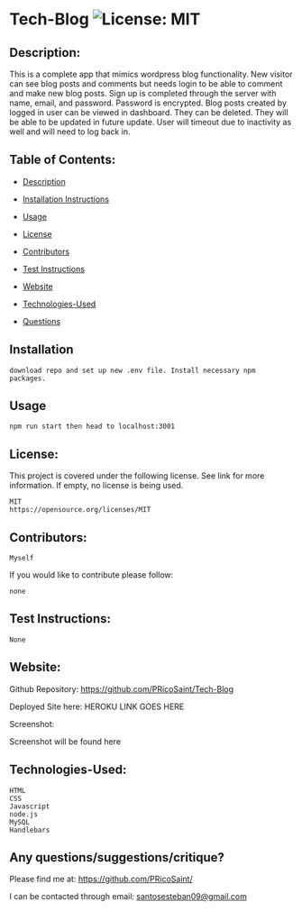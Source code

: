 #  Tech-Blog ![License: MIT](https://img.shields.io/badge/License-MIT-yellow.svg)

  ## Description:

This is a complete app that mimics wordpress blog functionality. New visitor can see blog posts and comments but needs login to be able to comment and make new blog posts. Sign up is completed through the server with name, email, and password. Password is encrypted. Blog posts created by logged in user can be viewed in dashboard. They can be deleted. They will be able to be updated in future update. User will timeout due to inactivity as well and will need to log back in.

  ## Table of Contents:
  * [Description](#Description)

  * [Installation Instructions](#Installation)

  * [Usage](#Usage)
  
  * [License](#License)

  * [Contributors](#Contributors) 

  * [Test Instructions](#Test_Instructions)

  * [Website](#Website)

  * [Technologies-Used](#Technologies-Used)
  
  * [Questions](#Contributors)
    
  ## Installation
    download repo and set up new .env file. Install necessary npm packages.  

  ## Usage
    npm run start then head to localhost:3001

  ## License:
  This project is covered under the following license. See link for more information.
  If empty, no license is being used.
    
    MIT
    https://opensource.org/licenses/MIT

  ## Contributors: 
    Myself

  If you would like to contribute please follow:

    none

  ## Test Instructions:
    None

  ## Website:
  Github Repository: https://github.com/PRicoSaint/Tech-Blog

  Deployed Site here: 
 HEROKU LINK GOES HERE

  Screenshot:
  
<!-- ![Tech-Blog](./assets/images/Tech-Blog.gif) -->
Screenshot will be found here

  
  ## Technologies-Used:
  
    HTML
	CSS
	Javascript
	node.js
	MySQL
    Handlebars


## Any questions/suggestions/critique?
Please find me at:
https://github.com/PRicoSaint/

I can be contacted through email:
santosesteban09@gmail.com



